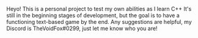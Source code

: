 Heyo!
This is a personal project to test my own abilities as I learn C++
It's still in the beginning stages of development, but the goal is to have a functioning text-based game by the end.
Any suggestions are helpful, my Discord is TheVoidFox#0299, just let me know who you are!
